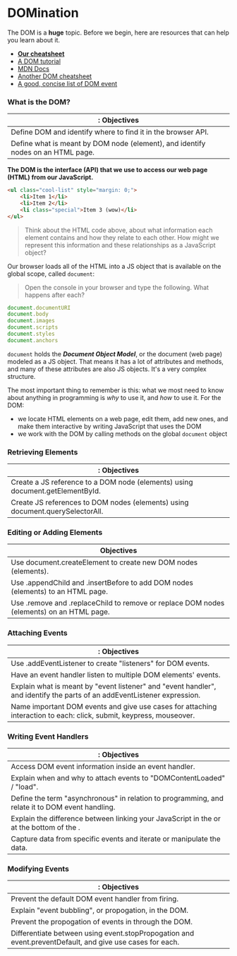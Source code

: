 # DOMination

The DOM is a **huge** topic. Before we begin, here are resources that
can help you learn about it.

- **[Our cheatsheet][cheatsheet]**
- [A DOM tutorial][tutorial]
- [MDN Docs][mdn-dm]
- [Another DOM cheatsheet][ch-dom]
- [A good, concise list of DOM event][wiki-events]

### What is the DOM?

|: Objectives                                                           |
|-----------------------------------------------------------------------|
| Define DOM and identify where to find it in the browser API. |
| Define what is meant by DOM node (element), and identify nodes on an HTML page. |

**The DOM is the interface (API) that we use to access our web page 
(HTML) from our JavaScript.**

```html
<ul class="cool-list" style="margin: 0;">
    <li>Item 1</li>
    <li>Item 2</li>
    <li class="special">Item 3 (wow)</li>
</ul>
```

> Think about the HTML code above, about what information each element 
> contains and how they relate to each other. How might we represent this 
> information and these relationships as a JavaScript object?

Our browser loads all of the HTML into a JS object that is available on
the global scope, called `document`:

> Open the console in your browser and type the following. What happens
> after each?

```js
document.documentURI
document.body
document.images
document.scripts
document.styles
document.anchors
```

`document` holds the ***Document Object Model***, or the document (web 
page) modeled as a JS object. That means it has a lot of attributes and
methods, and many of these attributes are also JS objects. It's a very
complex structure.

The most important thing to remember is this: what we most need to know
about anything in programming is *why* to use it, and *how* to use it.
For the DOM:

- we locate HTML elements on a web page, edit them, add new ones, and
  make them interactive by writing JavaScript that uses the DOM
- we work with the DOM by calling methods on the global `document`
  object

### Retrieving Elements

|: Objectives                                                           |
|-----------------------------------------------------------------------|
| Create a JS reference to a DOM node (elements) using document.getElementById. |
| Create JS references to DOM nodes (elements) using document.querySelectorAll. |

### Editing or Adding Elements

| Objectives                                                            |
|-----------------------------------------------------------------------|
| Use document.createElement to create new DOM nodes (elements). |
| Use .appendChild and .insertBefore to add DOM nodes (elements) to an HTML page. |
| Use .remove and .replaceChild to remove or replace DOM nodes (elements) on an HTML page. |

### Attaching Events

|: Objectives                                                           |
|-----------------------------------------------------------------------|
| Use .addEventListener to create "listeners" for DOM events. |
| Have an event handler listen to multiple DOM elements' events. |
| Explain what is meant by "event listener" and "event handler", and identify the parts of an addEventListener expression. |
| Name important DOM events and give use cases for attaching interaction to each: click, submit, keypress, mouseover. |

### Writing Event Handlers

|: Objectives                                                           |
|-----------------------------------------------------------------------|
| Access DOM event information inside an event handler. |
| Explain when and why to attach events to "DOMContentLoaded" / "load". |
| Define the term "asynchronous" in relation to programming, and relate it to DOM event handling. |
| Explain the difference between linking your JavaScript in the <head> or at the bottom of the <body>. |
| Capture data from specific events and iterate or manipulate the data. |

### Modifying Events

|: Objectives                                                           |
|-----------------------------------------------------------------------|
| Prevent the default DOM event handler from firing. |
| Explain "event bubbling", or propogation, in the DOM. |
| Prevent the propogation of events in through the DOM. |
| Differentiate between using event.stopPropogation and event.preventDefault, and give use cases for each. |

<!-- LINKS -->

[cheatsheet]:  ../../../../../resources/cheatsheets/dom_js_cheatsheets.md
[tutorial]:    http://tutorialzine.com/2014/06/10-tips-for-writing-javascript-without-jquery
[wiki-events]: https://en.wikipedia.org/wiki/DOM_events
[ch-dom]:      https://christianheilmann.com/stuff/JavaScript-DOM-Cheatsheet.pdf
[mdn-dm]:      https://developer.mozilla.org/en-US/docs/Web/API/Document_Object_Model/Introduction
